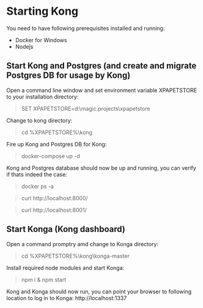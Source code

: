 # Starting Kong

You need to have following prerequisites installed and running:
- Docker for Windows
- Nodejs

## Start Kong and Postgres (and create and migrate Postgres DB for usage by Kong)
Open a command line window and set environment variable XPAPETSTORE to your installation directory:
> SET XPAPETSTORE=d:\magic.projects\xpapetstore

Change to kong directory:
> cd %XPAPETSTORE%\kong

Fire up Kong and Postgres DB for Kong:
> docker-compose up -d

Kong and Postgres database should now be up and running, you can verify if thats indeed the case:
> docker ps -a 

> curl http://localhost:8000/

> curl http://localhost:8001/

## Start Konga (Kong dashboard)

Open a command promptry amd change to Konga directory:
> cd %XPAPETSTORE%\kong\konga-master

Install required node modules and start Konga:
> npm i & npm start

Kong and Konga should now run, you can point your browser to following location to log in to Konga:
http://localhost:1337



